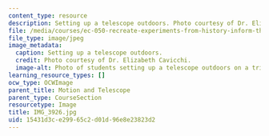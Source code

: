```yaml
---
content_type: resource
description: Setting up a telescope outdoors. Photo courtesy of Dr. Elizabeth Cavicchi.
file: /media/courses/ec-050-recreate-experiments-from-history-inform-the-future-from-the-past-galileo-january-iap-2010/15431d3ce29965c2d01d96e8e23823d2_IMG_3926.jpg
file_type: image/jpeg
image_metadata:
  caption: Setting up a telescope outdoors.
  credit: Photo courtesy of Dr. Elizabeth Cavicchi.
  image-alt: Photo of students setting up a telescope outdoors on a tripod.
learning_resource_types: []
ocw_type: OCWImage
parent_title: Motion and Telescope
parent_type: CourseSection
resourcetype: Image
title: IMG_3926.jpg
uid: 15431d3c-e299-65c2-d01d-96e8e23823d2
---
```

